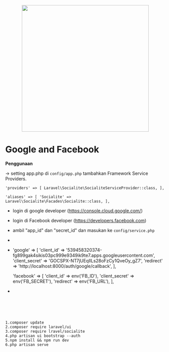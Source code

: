 <p align="center"><a href="https://laravel.com" target="_blank"><img src="https://raw.githubusercontent.com/laravel/art/master/logo-lockup/5%20SVG/2%20CMYK/1%20Full%20Color/laravel-logolockup-cmyk-red.svg" width="400"></a></p>

# Google and Facebook

**Penggunaan**

-> setting app.php di `config/app.php` tambahkan Framework Service Providers.

`'providers' => [
   Laravel\Socialite\SocialiteServiceProvider::class,
],`

`'aliases' => [
    'Socialite' => Laravel\Socialite\Facades\Socialite::class,
],`

- login di google developer (https://console.cloud.google.com/)
- login di Facebook developer (https://developers.facebook.com)
- ambil "app_id" dan "secret_id" dan masukan ke `config/service.php`
- ```
- 'google' => [
        'client_id' => '539458320374-fg899gak4sikis03pc999e9349ik9te7.apps.googleusercontent.com',
        'client_secret' => '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',
        'redirect' => 'http://localhost:8000/auth/google/callback',
    ],

    'facebook' => [
        'client_id'     => env('FB_ID'),
        'client_secret' => env('FB_SECRET'),
        'redirect'      => env('FB_URL'),
    ],
- ```



 



```
1.composer update
2.composer require laravel/ui
3.composer require lravel/socialite
4.php artisan ui bootstrap --auth
5.npm install && npm run dev
6.php artisan serve
```

